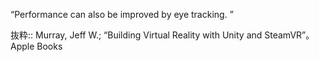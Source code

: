 “Performance can also be improved by eye tracking. ”

抜粋:: Murray, Jeff W.;  “Building Virtual Reality with Unity and SteamVR”。 Apple Books  
